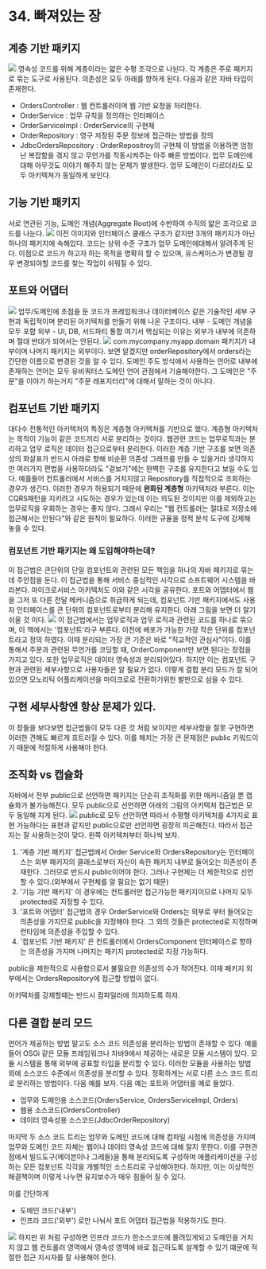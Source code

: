 # 34. 빠져있는 장
## 계층 기반 패키지
![](https://user-images.githubusercontent.com/45382126/157525465-267a9f78-ab31-4f0a-b3cb-8dffc82888b3.png)
영속성 코드를 위해 계층이라는 얇은 수평 조각으로 나뉜다.
각 계층은 주로 패키지로 묶는 도구로 사용된다. 
의존성은 모두 아래를 향하게 된다.
다음과 같은 자바 타입이 존재한다.
- OrdersController : 웹 컨트롤러이며 웹 기반 요청을 처리한다.
- OrderService : 업무 규칙을 정의하는 인터페이스
- OrderServiceImpl : OrderService의 구현체
- OrderRepository : 영구 저장된 주문 정보에 접근하는 방법을 정의
- JdbcOrdersRepository : OrderRepositroy의 구현체
이 방법을 이용하면 엄청난 복잡함을 겪지 않고 무언가를 작동시켜주는 아주 빠른 방법이다.
업무 도메인에 대해 아무것도 이야기 해주지 않는 문제가 발생한다.
업무 도메인이 다르더라도 모두 아키텍쳐가 동일하게 보인다.

## 기능 기반 패키지
서로 연관된 기능, 도메인 개념(Aggregate Root)에 수반하여 수직의 얇은 조각으로 코드를 나눈다.
![](https://user-images.githubusercontent.com/45382126/157531024-8a7fcbf0-c1ff-41e3-8981-f3639599cf2d.png)
이전 이미지와 인터페이스 클래스 구조가 같지만 3개의 패키지가 아닌 하나의 패키지에 속해있다. 코드는 상위 수준 구조가 업무 도메인에대해서 알려주게 된다.
이점으로 코드가 하고자 하는 목적을 명확히 할 수 있으며, 유스케이스가 변경될 경우 변경되야할 코드를 찾는 작업이 쉬워질 수 있다.

## 포트와 어댑터
![](https://user-images.githubusercontent.com/45382126/157534121-31310da4-d4b4-4220-8ac9-377d4c7a193e.png)
업무/도메인에 초점을 둔 코드가 프레임워크나 데이터베이스 같은 기술적인 세부 구현과 독립적이며 분리된 아키텍처를 만들기 위해 나온 구조이다.
내부 - 도메인 개념을 모두 포함
외부 - UI, DB, 서드파티 통합
여기서 핵심되는 이유는 외부가 내부에 의존하며 절대 반대가 되어서는 안된다.
![](https://user-images.githubusercontent.com/45382126/157534700-9a02d63e-8b1e-4450-8c6a-e24fc32ff5c5.png)
com.mycompany.myapp.domain 패키지가 내부이며 나머지 패키지는 외부이다.
보면 알겠지만 orderRepository에서 orders라는 간단한 이름으로 변경된 것을 알 수 있다.
도메인 주도 방식에서 사용하는 언어로 내부에 존재하는 언어는 모두 유비쿼터스 도메인 언어 관점에서 기술해야한다. 그 도메인은 "주문"을 이야기 하는거지 "주문 레포지터리"에 대해서 말하는 것이 아니다.

## 컴포넌트 기반 패키지
대다수 전통적인 아키텍처의 특징은 계층형 아키텍처를 기반으로 했다.
계층형 아키텍처는 목적이 기능이 같은 코드끼리 서로 분리하는 것이다.
웹관련 코드는 업무로직과는 분리하고 업무 로직은 데이터 접근으로부터 분리한다.
이러한 계층 기반 구조를 보면 의존성의 화살표가 반드시 아래로 향해 비순환 의존성 그래프를 만들 수 있을거라 생각하지만 여러가지 편법을 사용하더라도 "겉보기"에는 완벽한 구조를 유지한다고 보일 수도 있다.
예를들어 컨트롤러에서 서비스를 거치지않고 Repository를 직접적으로 조회하는 경우가 생긴다.
이러한 경우가 허용되기 때문에 __완화된 계층형__ 아키텍처라 부른다.
이는 CQRS패턴을 지키려고 시도하는 경우가 있는데 이는 의도된 것이지만 이를 제외하고는 업무로직을 우회하는 경우는 좋지 않다.
그래서 우리는 "웹 컨트롤러는 절대로 저장소에 접근해서는 안된다"와 같은 원칙이 필요하다.
이러한 규율을 정적 분석 도구에 강제해 놓을 수 있다.

### 컴포넌트 기반 패키지는 왜 도입해야하는데?
이 접근법은 큰단위의 단일 컴포넌트와 관련된 모든 책임을 하나의 자바 패키지로 묶는 데 주안점을 둔다. 이 접근법을 통해 서비스 중심적인 시각으로 소프트웨어 시스템을 바라본다.
마이크로서비스 아키텍처도 이와 같은 시각을 공유한다. 포트와 어뎁터에서 웹을 그저 또 다른 전달 메커니즘으로 취급하게 되는데, 컴포넌트 기반 패키지에서도 사용자 인터페이스를 큰 단위의 컴포넌트로부터 분리해 유지한다. 아래 그림을 보면 더 알기 쉬울 것 이다.
![](https://user-images.githubusercontent.com/45382126/157542001-b567ddf8-9ad3-4c71-a71c-2ea8545ec1de.png)
이 접근법에서는 업무로직과 업무 로직과 관련된 코드를 하나로 묶으며, 이 책에서는 '컴포넌트'라구 부른다.
이전에 배포가 가능한 가장 작은 단위를 컴포넌트라고 정의 하였다.
이때 분리되는 가장 큰 기준은 바로 "직교적인 관심사"이다.
이를 통해서 주문과 관련된 무언가를 코딩할 때, OrderComponent만 보면 된다는 장점을 가지고 있다. 또한 업무로직은 데이터 영속성과 분리되어있다. 하지만 이는 컴포넌트 구현과 관련된 세부사항으로 사용자들은 알 필요가 없다.
이렇게 결합 분리 모드가 잘 되어 있으면 모노리틱 어플리케이션을 마이크로로 전환하기위한 발판으로 삼을 수 있다.

## 구현 세부사항엔 항상 문제가 있다.
이 장들을 보다보면 접근법들이 모두 다른 것 처럼 보이지만 세부사항을 잘못 구현하면 이러한 견해도 빠르게 흐트러질 수 있다.
이를 해치는 가장 큰 문제점은 public 키워드이기 때문에 적절하게 사용해야 한다.

## 조직화 vs 캡슐화
자바에서 전부 public으로 선언하면 패키지는 단순히 조직화를 위한 매커니즘일 뿐 캡슐화가 불가능해진다. 모두 public으로 선언하면 아래의 그림의 아키텍처 접근법은 모두 동일해 지게 된다.
![](https://user-images.githubusercontent.com/45382126/157660280-42853f7c-976b-4016-89ae-1b4ed01efaec.png)
public로 모두 선언하면 따라서 수평형 아키텍처를 4가지로 표현 가능하다는 표현과 같지만 public으로만 선언하면 굉장히 피곤해진다. 따라서 접근자는 잘 사용하는것이 맞다.
왼쪽 아키텍처부터 하나씩 보자.
1. '계층 기반 패키지' 접근법에서 Order Service와 OrdersRepository는 인터페이스는 외부 패키지의 클래스로부터 자신이 속한 패키지 내부로 들어오는 의존성이 존재한다. 그러므로 반드시 public이어야 한다. 그러나 구현체는 더 제한적으로 선언할 수 있다.(외부에서 구현체를 알 필요는 없기 때문)
2. '기능 기반 패키지' 이 경우에는 컨트롤러만 접근가능한 패키지이므로 나머지 모두 protected로 지정할 수 있다.
3. '포트와 어댑터' 접근법의 경우 OrderService와 Orders는 외부로 부터 들어오는 의존성을 가지므로 public을 지정해야 한다. 그 외의 것들은 protected로 지정하며 런타임에 의존성을 주입할 수 있다.
4. '컴포넌트 기반 패키지' 은 컨트롤러에서 OrdersComponent 인터페이스로 향하는 의존성을 가지며 나머지는 패키지 protected로 지정 가능하다.

public을 제한적으로 사용함으로서 불필요한 의존성의 수가 적어진다. 이재 패키지 외부에서는 OrdersRepository에 접근할 방법이 없다.

아키텍처를 강제할때는 반드시 컴파일러에 의지하도록 하자.

## 다른 결합 분리 모드
언어가 제공하는 방법 말고도 소스 코드 의존성을 분리하는 방법이 존재할 수 있다.
예를들어 OSGi 같은 모듈 프레임워크나 자바9에서 제공하는 새로운 모듈 시스템이 있다.
모듈 시스템을 통해 외부에 공표할 타입을 분리할 수 있다.
이러한 모듈을 사용하는 방법 외에 소스코드 수준에서 의존성을 분리할 수 있다.
정확하게는 서로 다른 소스 코드 트리로 분리하는 방법이다. 다음 예를 보자. 다음 예는 포트와 어댑터를 예로 들었다.

- 업무와 도메인용 소스코드(OrdersService, OrdersServiceImpl, Orders)
- 웹용 소스코드(OrdersController)
- 데이터 영속성용 소스코드(JdbcOrderRepository)

마지막 두 소스 코드 트리는 엄무와 도메인 코드에 대해 컴파일 시점에 의존성을 가지며 업무와 도메인 코드 자체는 웹이나 데이터 영속성 코드에 대해 알지 못한다.
이를 구현관점에서 빌드도구(메이븐이나 그레들)을 통해 분리되도록 구성하며 애플리케이션을 구성하는 모든 컴포넌트 각각을 개별적인 소스트리로 구성해야한다.
하지만, 이는 이상적인 해결책이며 이렇게 나누면 유지보수가 매우 힘들어 질 수 있다.

이를 간단하게 
- 도메인 코드('내부')
- 인프라 코드('외부')
로만 나눠서 포트 어댑터 접근법을 적용하기도 한다.

![](https://user-images.githubusercontent.com/45382126/157667967-396a835a-41f2-4a93-ac70-2007fbb02307.png)
하지만 위 처럼 구성하면 인프라 코드가 한소스코드에 몰려있게되고 도메인을 거치지 않고 웹 컨트롤러 영역에서 영속성 영역에 바로 접근하도록 설계할 수 있기 떄문에 적절한 접근 지시자를 잘 사용해야 한다.

